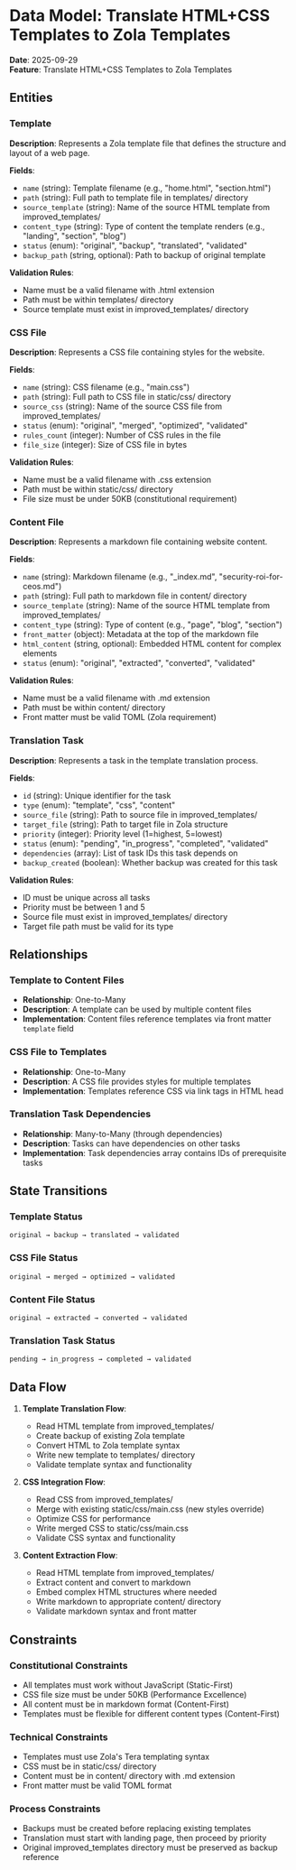 # Data Model: Translate HTML+CSS Templates to Zola Templates

**Date**: 2025-09-29  
**Feature**: Translate HTML+CSS Templates to Zola Templates

## Entities

### Template
**Description**: Represents a Zola template file that defines the structure and layout of a web page.

**Fields**:
- `name` (string): Template filename (e.g., "home.html", "section.html")
- `path` (string): Full path to template file in templates/ directory
- `source_template` (string): Name of the source HTML template from improved_templates/
- `content_type` (string): Type of content the template renders (e.g., "landing", "section", "blog")
- `status` (enum): "original", "backup", "translated", "validated"
- `backup_path` (string, optional): Path to backup of original template

**Validation Rules**:
- Name must be a valid filename with .html extension
- Path must be within templates/ directory
- Source template must exist in improved_templates/ directory

### CSS File
**Description**: Represents a CSS file containing styles for the website.

**Fields**:
- `name` (string): CSS filename (e.g., "main.css")
- `path` (string): Full path to CSS file in static/css/ directory
- `source_css` (string): Name of the source CSS file from improved_templates/
- `status` (enum): "original", "merged", "optimized", "validated"
- `rules_count` (integer): Number of CSS rules in the file
- `file_size` (integer): Size of CSS file in bytes

**Validation Rules**:
- Name must be a valid filename with .css extension
- Path must be within static/css/ directory
- File size must be under 50KB (constitutional requirement)

### Content File
**Description**: Represents a markdown file containing website content.

**Fields**:
- `name` (string): Markdown filename (e.g., "_index.md", "security-roi-for-ceos.md")
- `path` (string): Full path to markdown file in content/ directory
- `source_template` (string): Name of the source HTML template from improved_templates/
- `content_type` (string): Type of content (e.g., "page", "blog", "section")
- `front_matter` (object): Metadata at the top of the markdown file
- `html_content` (string, optional): Embedded HTML content for complex elements
- `status` (enum): "original", "extracted", "converted", "validated"

**Validation Rules**:
- Name must be a valid filename with .md extension
- Path must be within content/ directory
- Front matter must be valid TOML (Zola requirement)

### Translation Task
**Description**: Represents a task in the template translation process.

**Fields**:
- `id` (string): Unique identifier for the task
- `type` (enum): "template", "css", "content"
- `source_file` (string): Path to source file in improved_templates/
- `target_file` (string): Path to target file in Zola structure
- `priority` (integer): Priority level (1=highest, 5=lowest)
- `status` (enum): "pending", "in_progress", "completed", "validated"
- `dependencies` (array): List of task IDs this task depends on
- `backup_created` (boolean): Whether backup was created for this task

**Validation Rules**:
- ID must be unique across all tasks
- Priority must be between 1 and 5
- Source file must exist in improved_templates/ directory
- Target file path must be valid for its type

## Relationships

### Template to Content Files
- **Relationship**: One-to-Many
- **Description**: A template can be used by multiple content files
- **Implementation**: Content files reference templates via front matter `template` field

### CSS File to Templates
- **Relationship**: One-to-Many
- **Description**: A CSS file provides styles for multiple templates
- **Implementation**: Templates reference CSS via link tags in HTML head

### Translation Task Dependencies
- **Relationship**: Many-to-Many (through dependencies)
- **Description**: Tasks can have dependencies on other tasks
- **Implementation**: Task dependencies array contains IDs of prerequisite tasks

## State Transitions

### Template Status
```
original → backup → translated → validated
```

### CSS File Status
```
original → merged → optimized → validated
```

### Content File Status
```
original → extracted → converted → validated
```

### Translation Task Status
```
pending → in_progress → completed → validated
```

## Data Flow

1. **Template Translation Flow**:
   - Read HTML template from improved_templates/
   - Create backup of existing Zola template
   - Convert HTML to Zola template syntax
   - Write new template to templates/ directory
   - Validate template syntax and functionality

2. **CSS Integration Flow**:
   - Read CSS from improved_templates/
   - Merge with existing static/css/main.css (new styles override)
   - Optimize CSS for performance
   - Write merged CSS to static/css/main.css
   - Validate CSS syntax and functionality

3. **Content Extraction Flow**:
   - Read HTML template from improved_templates/
   - Extract content and convert to markdown
   - Embed complex HTML structures where needed
   - Write markdown to appropriate content/ directory
   - Validate markdown syntax and front matter

## Constraints

### Constitutional Constraints
- All templates must work without JavaScript (Static-First)
- CSS file size must be under 50KB (Performance Excellence)
- All content must be in markdown format (Content-First)
- Templates must be flexible for different content types (Content-First)

### Technical Constraints
- Templates must use Zola's Tera templating syntax
- CSS must be in static/css/ directory
- Content must be in content/ directory with .md extension
- Front matter must be valid TOML format

### Process Constraints
- Backups must be created before replacing existing templates
- Translation must start with landing page, then proceed by priority
- Original improved_templates directory must be preserved as backup reference
